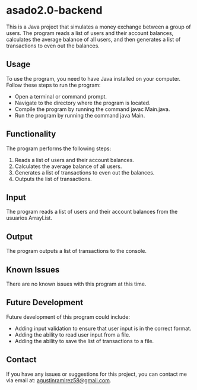 # asado2.0-backend
This is a Java project that simulates a money exchange between a group of users. The program reads a list of users and their account balances, calculates the average balance of all users, and then generates a list of transactions to even out the balances.

## Usage<br>
To use the program, you need to have Java installed on your computer. Follow these steps to run the program:<br>

* Open a terminal or command prompt.<br>
* Navigate to the directory where the program is located.<br>
* Compile the program by running the command javac Main.java.<br>
* Run the program by running the command java Main.<br>

## Functionality<br>
The program performs the following steps:<br>

1) Reads a list of users and their account balances.<br>
2) Calculates the average balance of all users.<br>
3) Generates a list of transactions to even out the balances.<br>
4) Outputs the list of transactions.<br>

## Input<br>
The program reads a list of users and their account balances from the usuarios ArrayList.<br>

## Output<br>
The program outputs a list of transactions to the console.<br>

## Known Issues<br>
There are no known issues with this program at this time.<br>

## Future Development<br>
Future development of this program could include:<br>

* Adding input validation to ensure that user input is in the correct format.<br>
* Adding the ability to read user input from a file.<br>
* Adding the ability to save the list of transactions to a file.<br>

## Contact
If you have any issues or suggestions for this project, you can contact me via email at: agustinramirez58@gmail.com.
